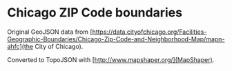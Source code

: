 # Chicago ZIP Code boundaries

Original GeoJSON data from [https://data.cityofchicago.org/Facilities-Geographic-Boundaries/Chicago-Zip-Code-and-Neighborhood-Map/mapn-ahfc](the City of Chicago).

Converted to TopoJSON with [http://www.mapshaper.org/](MapShaper).